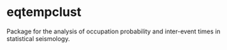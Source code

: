 # eqtempclust
Package for the analysis of occupation probability and inter-event times in statistical seismology.
